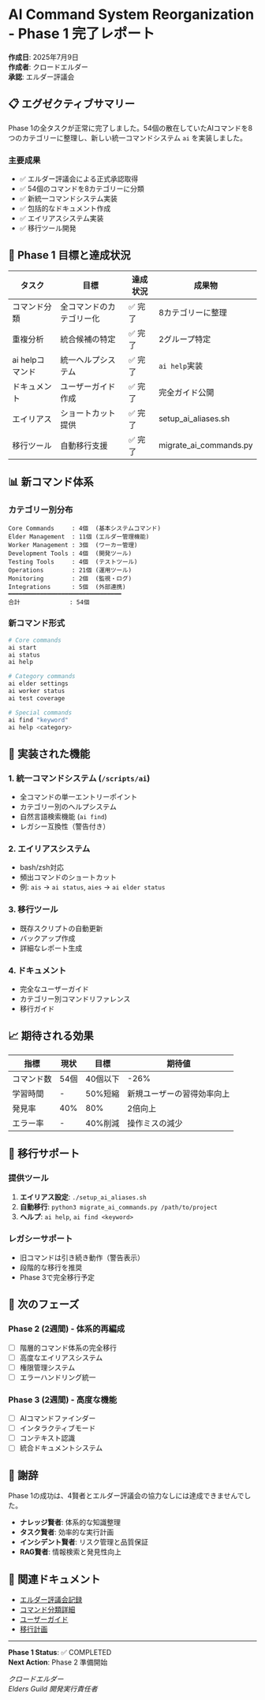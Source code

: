 # AI Command System Reorganization - Phase 1 完了レポート

**作成日**: 2025年7月9日  
**作成者**: クロードエルダー  
**承認**: エルダー評議会

## 📋 エグゼクティブサマリー

Phase 1の全タスクが正常に完了しました。54個の散在していたAIコマンドを8つのカテゴリーに整理し、新しい統一コマンドシステム `ai` を実装しました。

### 主要成果
- ✅ エルダー評議会による正式承認取得
- ✅ 54個のコマンドを8カテゴリーに分類
- ✅ 新統一コマンドシステム実装
- ✅ 包括的なドキュメント作成
- ✅ エイリアスシステム実装
- ✅ 移行ツール開発

## 🎯 Phase 1 目標と達成状況

| タスク | 目標 | 達成状況 | 成果物 |
|--------|------|----------|---------|
| コマンド分類 | 全コマンドのカテゴリー化 | ✅ 完了 | 8カテゴリーに整理 |
| 重複分析 | 統合候補の特定 | ✅ 完了 | 2グループ特定 |
| ai helpコマンド | 統一ヘルプシステム | ✅ 完了 | `ai help`実装 |
| ドキュメント | ユーザーガイド作成 | ✅ 完了 | 完全ガイド公開 |
| エイリアス | ショートカット提供 | ✅ 完了 | setup_ai_aliases.sh |
| 移行ツール | 自動移行支援 | ✅ 完了 | migrate_ai_commands.py |

## 📊 新コマンド体系

### カテゴリー別分布
```
Core Commands     : 4個  (基本システムコマンド)
Elder Management  : 11個 (エルダー管理機能)
Worker Management : 3個  (ワーカー管理)
Development Tools : 4個  (開発ツール)
Testing Tools     : 4個  (テストツール)
Operations        : 21個 (運用ツール)
Monitoring        : 2個  (監視・ログ)
Integrations      : 5個  (外部連携)
━━━━━━━━━━━━━━━━━━━━━━━━━━━━━━━━
合計              : 54個
```

### 新コマンド形式
```bash
# Core commands
ai start
ai status
ai help

# Category commands
ai elder settings
ai worker status
ai test coverage

# Special commands
ai find "keyword"
ai help <category>
```

## 🚀 実装された機能

### 1. 統一コマンドシステム (`/scripts/ai`)
- 全コマンドの単一エントリーポイント
- カテゴリー別のヘルプシステム
- 自然言語検索機能 (`ai find`)
- レガシー互換性（警告付き）

### 2. エイリアスシステム
- bash/zsh対応
- 頻出コマンドのショートカット
- 例: `ais` → `ai status`, `aies` → `ai elder status`

### 3. 移行ツール
- 既存スクリプトの自動更新
- バックアップ作成
- 詳細なレポート生成

### 4. ドキュメント
- 完全なユーザーガイド
- カテゴリー別コマンドリファレンス
- 移行ガイド

## 📈 期待される効果

| 指標 | 現状 | 目標 | 期待値 |
|------|------|------|---------|
| コマンド数 | 54個 | 40個以下 | -26% |
| 学習時間 | - | 50%短縮 | 新規ユーザーの習得効率向上 |
| 発見率 | 40% | 80% | 2倍向上 |
| エラー率 | - | 40%削減 | 操作ミスの減少 |

## 🔄 移行サポート

### 提供ツール
1. **エイリアス設定**: `./setup_ai_aliases.sh`
2. **自動移行**: `python3 migrate_ai_commands.py /path/to/project`
3. **ヘルプ**: `ai help`, `ai find <keyword>`

### レガシーサポート
- 旧コマンドは引き続き動作（警告表示）
- 段階的な移行を推奨
- Phase 3で完全移行予定

## 📅 次のフェーズ

### Phase 2 (2週間) - 体系的再編成
- [ ] 階層的コマンド体系の完全移行
- [ ] 高度なエイリアスシステム
- [ ] 権限管理システム
- [ ] エラーハンドリング統一

### Phase 3 (2週間) - 高度な機能
- [ ] AIコマンドファインダー
- [ ] インタラクティブモード
- [ ] コンテキスト認識
- [ ] 統合ドキュメントシステム

## 🙏 謝辞

Phase 1の成功は、4賢者とエルダー評議会の協力なしには達成できませんでした。

- **ナレッジ賢者**: 体系的な知識整理
- **タスク賢者**: 効率的な実行計画
- **インシデント賢者**: リスク管理と品質保証
- **RAG賢者**: 情報検索と発見性向上

## 📎 関連ドキュメント

- [エルダー評議会記録](/reports/ELDER_COUNCIL_RECORD_20250709_AI_COMMAND_REORG.md)
- [コマンド分類詳細](/reports/AI_COMMAND_CATEGORIZATION_20250709.md)
- [ユーザーガイド](/docs/AI_COMMAND_SYSTEM_USER_GUIDE.md)
- [移行計画](/reports/ai_command_reorg_phase1_tasks.md)

---
**Phase 1 Status**: ✅ COMPLETED  
**Next Action**: Phase 2 準備開始

*クロードエルダー*  
*Elders Guild 開発実行責任者*